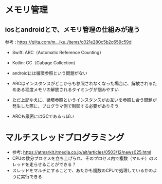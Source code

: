 # メモリ管理

## iosとandroidとで、メモリ管理の仕組みが違う

参考 : https://qiita.com/m__ike_/items/c021e280c5b2c659c59d

- Swift: ARC（Automatic Reference Counting）
- Kotlin: GC（Gabage Collection）

- androidには循環参照という問題がない
- ARCはインスタンスがどこからも参照されなくなった場合に、解放されるためある程度メモリの解放されるタイミングが掴みやすい
- ただ上記ゆえに、循環参照というインスタンスがお互いを参照し合う問題が発生した際に、プログラマ側で制御する必要がありそう
- ARCも厳密にはGCであるっぽい

# マルチスレッドプログラミング

- 参考: https://atmarkit.itmedia.co.jp/ait/articles/0503/12/news025.html
- CPUの数分プロセスを立ち上げられ、そのプロセス内で複数（マルチ）のスレッドを走らせることができる？
- スレッドをマルチにすることで、あたかも複数のCPUで処理しているかのように実行できる
